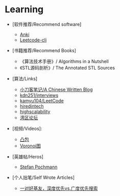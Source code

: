 # Learning

- [软件推荐/Recommend software]
    - [Anki](https://apps.ankiweb.net/)
    - [Leetcode-cli](https://github.com/skygragon/leetcode-cli)

-  [书籍推荐/Recommend Books]
    - 《算法技术手册》/ Algorithms in a Nutshell
    - 《STL源码剖析》/ The Annotated STL Sources

- [算法/Links]
    - [小刀客笔记/A Chinese Written Blog](https://wdxtub.com/interview/)
    - [kdn251/interviews](https://github.com/kdn251/interviews)
    - [kamyu104/LeetCode](https://github.com/kamyu104/LeetCode)
    - [hiredintech](https://www.hiredintech.com/)
    - [highscalability](http://highscalability.com/)
    - [湾区论坛](https://wanqu.io/)

- [视频/Videos]:
    - [凸包](https://www.youtube.com/watch?v=0HZaRu5IupM)
    - [Voronoi图](https://www.youtube.com/watch?v=7eCrHAv6sYY)

- [英雄帖/Heros]
    - [Stefan Pochmann](https://leetcode.com/stefanpochmann/)

- [个人拙笔/Self Wrote Articles]
    
    - [一对好基友，深度优先vs.广度优先搜索](https://mp.weixin.qq.com/s/_ZT69BUcw9cmXTBPaSjEnw)